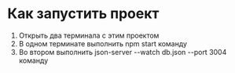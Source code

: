 # Как запустить проект

1. Открыть два терминала с этим проектом
2. В одном терминате выполнить npm start команду
3. Во втором выполнить json-server --watch db.json --port 3004 команду